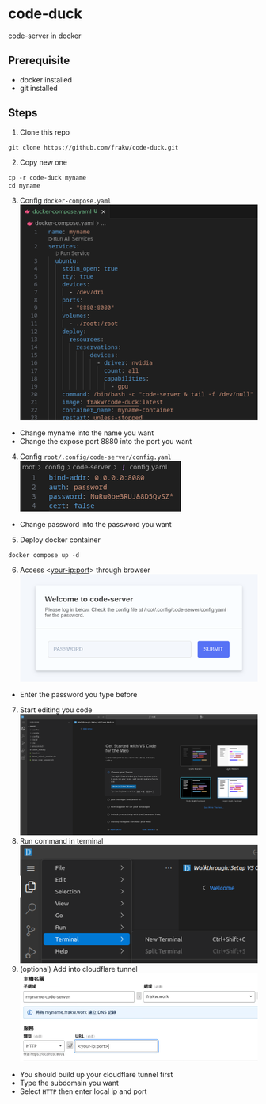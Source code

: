 # code-duck
code-server in docker
## Prerequisite
* docker installed
* git installed
## Steps
1. Clone this repo
```console
git clone https://github.com/frakw/code-duck.git
```
2. Copy new one
```console
cp -r code-duck myname
cd myname
```
3. Config `docker-compose.yaml` \
![](./imgs/1.png)
* Change myname into the name you want
* Change the expose port 8880 into the port you want
4. Config `root/.config/code-server/config.yaml` \
![](./imgs/2.png)
* Change password into the password you want
5. Deploy docker container
```console
docker compose up -d
```
6. Access <<your-ip:port>> through browser \
![](./imgs/3.png)
* Enter the password you type before
7. Start editing you code
![](./imgs/4.png)
8. Run command in terminal
![](./imgs/5.png)
7. (optional) Add into cloudflare tunnel  \
![](./imgs/6.png)
* You should build up your cloudflare tunnel first
* Type the subdomain you want
* Select `HTTP` then enter local ip and port 